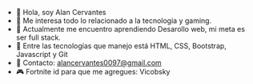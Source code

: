 - 👋 Hola, soy Alan Cervantes
- 👀 Me interesa todo lo relacionado a la tecnologia y gaming.
- 🌱 Actualmente me encuentro aprendiendo Desarollo web, mi meta es ser full stack.
- 💞️ Entre las tecnologías que manejo está HTML, CSS, Bootstrap, Javascript y  Git
- 📧 Contacto: alancervantes0097@gmail.com  
- 🎮 Fortnite id para que me agregues: Vicobsky
<!---
alanpipe/alanpipe is a ✨ special ✨ repository because its `README.md` (this file) appears on your GitHub profile.
You can click the Preview link to take a look at your changes.
--->
